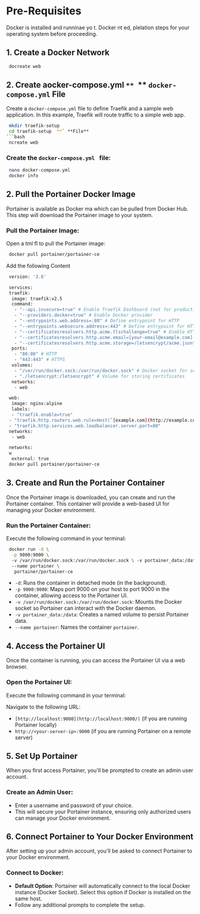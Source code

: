 
# Pre-Requisites
 Docker is installed and runninae  yo t.  Docker nt ed, plelation steps for your operating system before proceeding.

## 1\. Create a Docker Network

```bash
 docreate web
 ```
## 2\. Create aocker-compose.yml `** `** `docker-compose.yml` File

Create a `docker-compose.yml` file to define Traefik and a sample web application. In this example, Traefik will route traffic to a simple web app.

```bash
 mkdir traefik-setup
 cd traefik-setup  **` **File**
```bash
 ncreate web
 ```
###  Create the `docker-compose.yml ` file:

 ```bash
  nano docker-compose.yml
  docker info
```

## 2\. Pull the Portainer Docker Image
Portainer is available as  Docker ma which can be pulled from Docker Hub. This step will download the Portainer image to your system.

###  **Pull the Portainer Image**:
Open a tml  fl to pull the Portainer image:

```bash
 docker pull portainer/portainer-ce
 ```
Add the following Content

```bash
 version: '3.8'

 services:
 traefik:
  image: traefik:v2.5
  command:
   - "--api.insecure=true" # Enable Traefik Dashboard (not for production use)
   - "--providers.docker=true" # Enable Docker provider
   - "--entrypoints.web.address=:80" # Define entrypoint for HTTP
   - "--entrypoints.websecure.address=:443" # Define entrypoint for HTTPS
   - "--certificatesresolvers.http.acme.tlschallenge=true" # Enable HTTP-01 challenge for ACME
   - "--certificatesresolvers.http.acme.email=[your-email@example.com](mailto:your-email@example.com)" # Your email for ACME
   - "--certificatesresolvers.http.acme.storage=/letsencrypt/acme.json" # Storage for certificates
  ports:
   - "80:80" # HTTP
   - "443:443" # HTTPS
  volumes:
   - "/var/run/docker.sock:/var/run/docker.sock" # Docker socket for service discovery
   - "./letsencrypt:/letsencrypt" # Volume for storing certificates
  networks:
   - web

 web:
  image: nginx:alpine
  labels:
  - "traefik.enable=true"
 - "traefik.http.routers.web.rule=Host(`[example.com](http://example.com/)`)" # Replace with your domain
 - "traefik.http.services.web.loadbalancer.server.port=80"
 networks:
  - web

 networks:
 w
  external: true
 docker pull portainer/portainer-ce
 ```


## 3\. Create and Run the Portainer Container
Once the Portainer image is downloaded, you can create and run the Portainer container. This container will provide a web-based UI for managing your Docker environment.

###  **Run the Portainer Container**:
Execute the following command in your terminal:

``` bash
 docker run -d \
  -p 9000:9000 \ 
  -v /var/run/docker.sock:/var/run/docker.sock \ -v portainer_data:/data \ 
  --name portainer \
   portainer/portainer-ce
```
-   `-d`: Runs the container in detached mode (in the background).
-   `-p 9000:9000`: Maps port 9000 on your host to port 9000 in the container, allowing access to the Portainer UI.
-   `-v /var/run/docker.sock:/var/run/docker.sock`: Mounts the Docker socket so Portainer can interact with the Docker daemon.
-   `-v portainer_data:/data`: Creates a named volume to persist Portainer data.
-   `--name portainer`: Names the container  `portainer`.

## 4\. Access the Portainer UI
Once the container is running, you can access the Portainer UI via a web browser.

###  **Open the Portainer UI**:
Execute the following command in your terminal:

Navigate to the following URL:
-   `[http://localhost:9000](http://localhost:9000/)`  (if you are running Portainer locally)
-   `http://<your-server-ip>:9000`  (if you are running Portainer on a remote server)

## 5\. Set Up Portainer 

When you first access Portainer, you'll be prompted to create an admin user account.
### **Create an Admin User**:

-   Enter a username and password of your choice.
-   This will secure your Portainer instance, ensuring only authorized users can manage your Docker environment.

## 6\. Connect Portainer to Your Docker Environment

After setting up your admin account, you'll be asked to connect Portainer to your Docker environment.
### **Connect to Docker**:

-   **Default Option**: Portainer will automatically connect to the local Docker instance (Docker Socket). Select this option if Docker is installed on the same host.
-   Follow any additional prompts to complete the setup.
<!--stackedit_data:
eyJoaXN0b3J5IjpbOTI2MTkxMTMwLC0yNjM0MDM1NTIsNjI2MT
ExMDUxLDE1MDg3ODgzMjUsLTEwNzA5MjcxNTMsLTE5NDU2NTEz
NTUsLTIxMTc1MTg3NjEsNjUxNTAzNjg5LDExOTcwMTY0NDNdfQ
==
-->